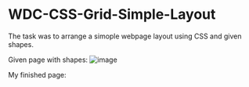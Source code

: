# WDC-CSS-Grid-Simple-Layout

The task was to arrange a simople webpage layout using CSS and given shapes.

Given page with shapes:
![image](https://user-images.githubusercontent.com/56473997/196153492-f8cb826b-9680-4453-a663-4c9f7263024d.png)

My finished page: 
